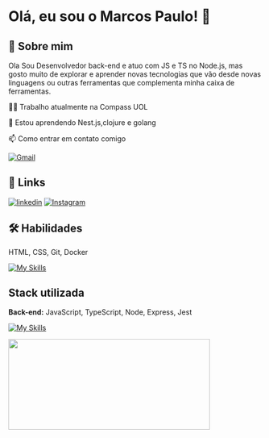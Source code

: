 
# Olá, eu sou o Marcos Paulo! 👋


## 🚀 Sobre mim
Ola Sou Desenvolvedor back-end e atuo com JS e TS no Node.js, mas gosto muito de explorar e aprender novas tecnologias que vão desde novas linguagens ou outras ferramentas que complementa minha caixa de ferramentas.


👩‍💻 Trabalho atualmente na Compass UOL

🧠 Estou aprendendo Nest.js,clojure e golang

📫 Como entrar em contato comigo 

[![Gmail](https://img.shields.io/badge/Gmail-e74c3c?style=for-the-badge&logo=gmail&logoColor=white)](mailto:marcos.p.mcruz@gmail.com)



## 🔗 Links
[![linkedin](https://img.shields.io/badge/linkedin-0A66C2?style=for-the-badge&logo=linkedin&logoColor=white)](https://www.linkedin.com/in/marcos-paulo-da-rosa-ribeiro-desenvolvedor/)
[![Instagram](https://img.shields.io/badge/instagram-e74c3c?style=for-the-badge&logo=instagram&logoColor=white)](https://www.instagram.com/mpaulo_r/)


## 🛠 Habilidades
HTML, CSS, Git, Docker

[![My Skills](https://skills.thijs.gg/icons?i=html,css,git,docker)](https://skills.thijs.gg)

## Stack utilizada

**Back-end:** JavaScript, TypeScript, Node, Express, Jest

[![My Skills](https://skills.thijs.gg/icons?i=js,ts,nodejs,express,jest)](https://skills.thijs.gg)


<div>
  <img height='180em' width="400" src='https://github-readme-streak-stats.herokuapp.com?user=marcos-P-R&theme=react&date_format=j%20M%5B%20Y%5D&fire=DD0000&ring=52DD81&dates=52DD81&stroke=ABCFDD' />
</div>
